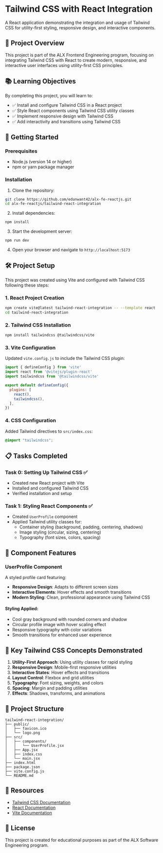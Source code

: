 # Tailwind CSS with React Integration

A React application demonstrating the integration and usage of Tailwind CSS for utility-first styling, responsive design, and interactive components.

## 🎯 Project Overview

This project is part of the ALX Frontend Engineering program, focusing on integrating Tailwind CSS with React to create modern, responsive, and interactive user interfaces using utility-first CSS principles.

## 📚 Learning Objectives

By completing this project, you will learn to:

- ✅ Install and configure Tailwind CSS in a React project
- ✅ Style React components using Tailwind CSS utility classes
- ✅ Implement responsive design with Tailwind CSS
- ✅ Add interactivity and transitions using Tailwind CSS

## 🚀 Getting Started

### Prerequisites

- Node.js (version 14 or higher)
- npm or yarn package manager

### Installation

1. Clone the repository:
```bash
git clone https://github.com/edunwant42/alx-fe-reactjs.git
cd alx-fe-reactjs/tailwind-react-integration
```

2. Install dependencies:
```bash
npm install
```

3. Start the development server:
```bash
npm run dev
```

4. Open your browser and navigate to `http://localhost:5173`

## 🛠️ Project Setup

This project was created using Vite and configured with Tailwind CSS following these steps:

### 1. React Project Creation
```bash
npm create vite@latest tailwind-react-integration -- --template react
cd tailwind-react-integration
```

### 2. Tailwind CSS Installation
```bash
npm install tailwindcss @tailwindcss/vite
```

### 3. Vite Configuration
Updated `vite.config.js` to include the Tailwind CSS plugin:
```javascript
import { defineConfig } from 'vite'
import react from '@vitejs/plugin-react'
import tailwindcss from '@tailwindcss/vite'

export default defineConfig({
  plugins: [
    react(),
    tailwindcss(),
  ],
})
```

### 4. CSS Configuration
Added Tailwind directives to `src/index.css`:
```css
@import "tailwindcss";
```

## 📋 Tasks Completed

### Task 0: Setting Up Tailwind CSS ✅
- Created new React project with Vite
- Installed and configured Tailwind CSS
- Verified installation and setup

### Task 1: Styling React Components ✅
- Created `UserProfile` component
- Applied Tailwind utility classes for:
  - Container styling (background, padding, centering, shadows)
  - Image styling (circular, sizing, centering)
  - Typography (font sizes, colors, spacing)

## 🎨 Component Features

### UserProfile Component

A styled profile card featuring:
- **Responsive Design**: Adapts to different screen sizes
- **Interactive Elements**: Hover effects and smooth transitions
- **Modern Styling**: Clean, professional appearance using Tailwind CSS

#### Styling Applied:
- Cool gray background with rounded corners and shadow
- Circular profile image with hover scaling effect
- Responsive typography with color variations
- Smooth transitions for enhanced user experience

## 🎯 Key Tailwind CSS Concepts Demonstrated

1. **Utility-First Approach**: Using utility classes for rapid styling
2. **Responsive Design**: Mobile-first responsive utilities
3. **Interactive States**: Hover effects and transitions
4. **Layout Control**: Flexbox and grid utilities
5. **Typography**: Font sizing, weights, and colors
6. **Spacing**: Margin and padding utilities
7. **Effects**: Shadows, transforms, and animations

## 📁 Project Structure

```
tailwind-react-integration/
├── public/
│   ├── favicon.ico
│   └── logo.png
├── src/
│   ├── components/
│   │   └── UserProfile.jsx
│   ├── App.jsx
│   ├── index.css
│   └── main.jsx
├── index.html
├── package.json
├── vite.config.js
└── README.md
```

## 📖 Resources

- [Tailwind CSS Documentation](https://tailwindcss.com/docs)
- [React Documentation](https://react.dev/)
- [Vite Documentation](https://vitejs.dev/)

## 📄 License

This project is created for educational purposes as part of the ALX Software Engineering program.


